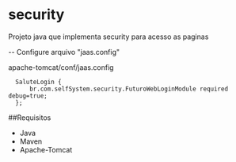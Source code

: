 # security
Projeto java que implementa security para acesso as paginas 

--
Configure arquivo "jaas.config"

apache-tomcat/conf/jaas.config

```xhtml
  SaluteLogin {
      br.com.selfSystem.security.FuturoWebLoginModule required debug=true;
  };
  ```
  
##Requisitos
- Java
- Maven
- Apache-Tomcat
